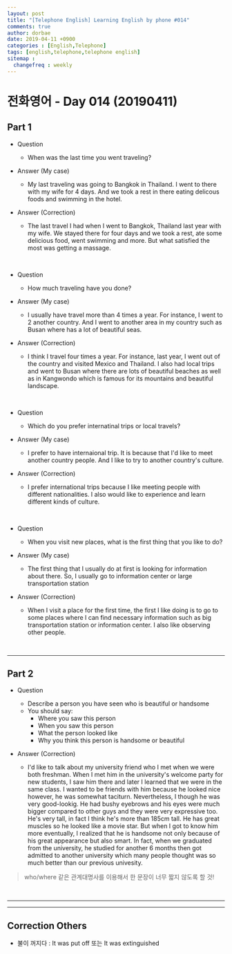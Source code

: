 ```yaml
---
layout: post
title: "[Telephone English] Learning English by phone #014"
comments: true
author: dorbae
date: 2019-04-11 +0900
categories : [English,Telephone]
tags: [english,telephone,telephone english]
sitemap :
  changefreq : weekly
---
```


# 전화영어 - Day 014 (20190411)


## Part 1

* Question
    * When was the last time you went traveling?

* Answer (My case)
    * My last traveling was going to Bangkok in Thailand. I went to there with my wife for 4 days. And we took a rest in there eating delicous foods and swimming in the hotel.

* Answer (Correction)
    * The last travel I had when I went to Bangkok, Thailand last year with my wife. We stayed there for four days and we took a rest, ate some delicious food, went swimming and more. But what satisfied the most was getting a massage.

<br />

* Question
    * How much traveling have you done?

* Answer (My case)
    * I usually have travel more than 4 times a year. For instance, I went to 2 another country. And I went to another area in my country such as Busan where has a lot of beautiful seas.

* Answer (Correction)
    * I think I travel four times a year. For instance, last year, I went out of the country and visited Mexico and Thailand. I also had local trips and went to Busan where there are lots of beautiful beaches as well as in Kangwondo which is famous for its mountains and beautiful landscape.

<br />

* Question
    * Which do you prefer internatinal trips or local travels?

* Answer (My case)
    * I prefer to have internaional trip. It is because that I'd like to meet another country people. And I like to try to another country's culture.

* Answer (Correction)
    * I prefer international trips because I like meeting people with different nationalities. I also would like to experience and learn different kinds of culture. 

<br />

* Question
    * When you visit new places, what is the first thing that you like to do?

* Answer (My case)
    * The first thing that I usually do at first is looking for information about there. So, I usually go to information center or large transportation station

* Answer (Correction)
    * When I visit a place for the first time, the first I like doing is to go to some places where I can find necessary information such as big transportation station or information center.  I also like observing other people.

<br />

----------

## Part 2

* Question
    * Describe a person you have seen who is beautiful or handsome
    * You should say: 
        * Where you saw this person
        * When you saw this person
        * What the person looked like
        * Why you think this person is handsome or beautiful

* Answer (Correction)
    * I'd like to talk about my university friend who I met when we were both freshman. When I met him in the university's welcome party for new students, I saw him there and later I learned that we were in the same class. I wanted to be friends with him because he looked nice however, he was somewhat taciturn. Nevertheless, I though he was very good-lookig. He had bushy eyebrows and his eyes were much bigger compared to other guys and they were very expressive too.  He's very tall, in fact I think he's more than 185cm tall. He has great muscles so he looked like a movie star. But when I got to know him more eventually, I realized that he is handsome not only because of his great appearance but also smart. In fact, when we graduated from the university, he studied for another 6 months then got admitted to another university which many people thought was so much better than our previous univesity. 

> who/where 같은 관계대명사를 이용해서 한 문장이 너무 짧지 않도록 할 것!

<br />

-------

------

## Correction Others
* 불이 꺼지다 : It was put off 또는 It was extinguished 